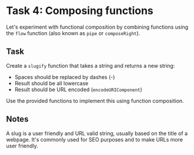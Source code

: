 # Task 4: Composing functions

Let's experiment with functional composition by combining functions using the `flow` function (also known as `pipe` or `composeRight`).

## Task

Create a `slugify` function that takes a string and returns a new string:

- Spaces should be replaced by dashes (-)
- Result should be all lowercase
- Result should be URL encoded (`encodeURIComponent`)

Use the provided functions to implement this using function composition.

## Notes

A slug is a user friendly and URL valid string, usually based on the title of a webpage.
It's commonly used for SEO purposes and to make URLs more user friendly.
